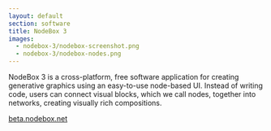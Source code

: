 ```yaml
---
layout: default
section: software
title: NodeBox 3
images:
  - nodebox-3/nodebox-screenshot.png
  - nodebox-3/nodebox-nodes.png
---
```

NodeBox 3 is a cross-platform, free software application for creating generative graphics using an easy-to-use node-based UI. Instead of writing code, users can connect visual blocks, which we call nodes, together into networks, creating visually rich compositions.

[beta.nodebox.net](http://beta.nodebox.net/)